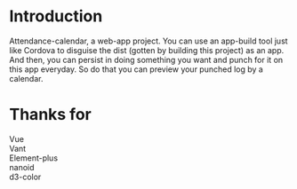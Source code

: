 # Introduction

Attendance-calendar, a web-app project. You can use an app-build tool just like Cordova to disguise the dist (gotten by building this project) as an app. And then, you can persist in doing something you want and punch for it on this app everyday. So do that you can preview your punched log by a calendar.

# Thanks for

Vue<br/>
Vant<br/>
Element-plus<br/>
nanoid<br/>
d3-color
